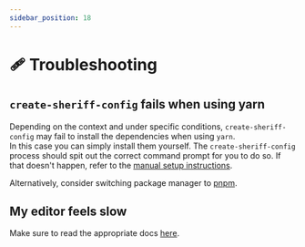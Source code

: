 ```yaml
---
sidebar_position: 18
---
```


# 🩹 Troubleshooting

## `create-sheriff-config` fails when using yarn

Depending on the context and under specific conditions, `create-sheriff-config` may fail to install the dependencies when using `yarn`. <br />
In this case you can simply install them yourself. The `create-sheriff-config` process should spit out the correct command prompt for you to do so. If that doesn't happen, refer to the [manual setup instructions](./setup/manual-setup.md).

Alternatively, consider switching package manager to [pnpm](https://pnpm.io/).

## My editor feels slow

Make sure to read the appropriate docs [here](./performance-considerations.md).
